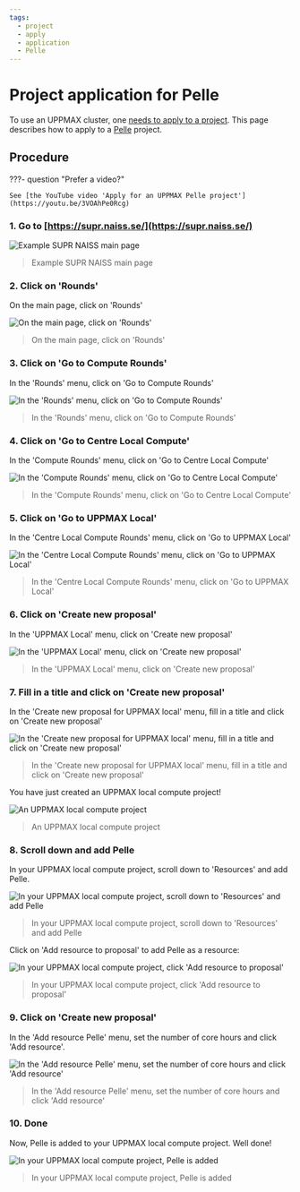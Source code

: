```yaml
---
tags:
  - project
  - apply
  - application
  - Pelle
---
```


# Project application for Pelle

To use an UPPMAX cluster, one [needs to apply to a project](project_apply.md).
This page describes how to apply to a [Pelle](../cluster_guides/pelle.md) project.

## Procedure

???- question "Prefer a video?"

    See [the YouTube video 'Apply for an UPPMAX Pelle project'](https://youtu.be/3VOAhPe0Rcg)

### 1. Go to [https://supr.naiss.se/](https://supr.naiss.se/)

![Example SUPR NAISS main page](./img/supr_naiss_start_click_rounds.png)

> Example SUPR NAISS main page

### 2. Click on 'Rounds'

On the main page, click on 'Rounds'

![On the main page, click on 'Rounds'](./img/supr_naiss_start_click_rounds.png)

> On the main page, click on 'Rounds'

### 3. Click on 'Go to Compute Rounds'

In the 'Rounds' menu, click on 'Go to Compute Rounds'

![In the 'Rounds' menu, click on 'Go to Compute Rounds'](./img/supr_naiss_rounds_click_go_to_naiss_sens.png)

> In the 'Rounds' menu, click on 'Go to Compute Rounds'

### 4. Click on 'Go to Centre Local Compute'

In the 'Compute Rounds' menu, click on 'Go to Centre Local Compute'

![In the 'Compute Rounds' menu, click on 'Go to Centre Local Compute'](./img/supr_compute_rounds_click_go_to_centre_local_compute.png)

> In the 'Compute Rounds' menu, click on 'Go to Centre Local Compute'

### 5. Click on 'Go to UPPMAX Local'

In the 'Centre Local Compute Rounds' menu, click on 'Go to UPPMAX Local'

![In the 'Centre Local Compute Rounds' menu, click on 'Go to UPPMAX Local'](./img/supr_centre_local_compute_rounds_click_go_to_uppmax_local.png)

> In the 'Centre Local Compute Rounds' menu, click on 'Go to UPPMAX Local'

### 6. Click on 'Create new proposal'

In the 'UPPMAX Local' menu, click on 'Create new proposal'

![In the 'UPPMAX Local' menu, click on 'Create new proposal'](./img/supr_uppmax_local_click_create_new_proposal.png)

> In the 'UPPMAX Local' menu, click on 'Create new proposal'

### 7. Fill in a title and click on 'Create new proposal'

In the 'Create new proposal for UPPMAX local' menu, fill in a title and click on 'Create new proposal'

![In the 'Create new proposal for UPPMAX local' menu, fill in a title and click on 'Create new proposal'](./img/supr_create_new_proposal_for_uppmax_local_click_create_new.png)

> In the 'Create new proposal for UPPMAX local' menu, fill in a title and click on 'Create new proposal'

You have just created an UPPMAX local compute project!

![An UPPMAX local compute project](./img/supr_uppmax_local_project_start.png)

> An UPPMAX local compute project

### 8. Scroll down and add Pelle

In your UPPMAX local compute project, scroll down to 'Resources' and add Pelle.

![In your UPPMAX local compute project, scroll down to 'Resources' and add Pelle](./img/supr_uppmax_local_project_add_pelle.png)

> In your UPPMAX local compute project, scroll down to 'Resources' and add Pelle

Click on 'Add resource to proposal' to add Pelle as a resource:

![In your UPPMAX local compute project, click 'Add resource to proposal'](./img/supr_uppmax_local_project_add_pelle_add.png)

> In your UPPMAX local compute project, click 'Add resource to proposal'


### 9. Click on 'Create new proposal'

In the 'Add resource Pelle' menu, set the number of core hours and click 'Add resource'.

![In the 'Add resource Pelle' menu, set the number of core hours and click 'Add resource'](./img/supr_add_resource_pelle_add.png)

> In the 'Add resource Pelle' menu, set the number of core hours and click 'Add resource'

### 10. Done

Now, Pelle is added to your UPPMAX local compute project. Well done!

![In your UPPMAX local compute project, Pelle is added](./img/supr_uppmax_local_project_add_pelle.png)

> In your UPPMAX local compute project, Pelle is added

